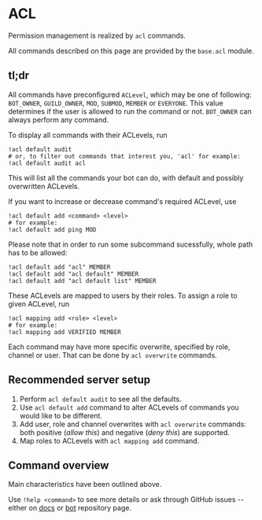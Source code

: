 # ACL

Permission management is realized by `acl` commands.

All commands described on this page are provided by the `base.acl` module.

## tl;dr

All commands have preconfigured `ACLevel`, which may be one of following: `BOT_OWNER`, `GUILD_OWNER`, `MOD`, `SUBMOD`, `MEMBER` or `EVERYONE`.
This value determines if the user is allowed to run the command or not.
`BOT_OWNER` can always perform any command.

To display all commands with their ACLevels, run

```
!acl default audit
# or, to filter out commands that interest you, 'acl' for example:
!acl default audit acl
```

This will list all the commands your bot can do, with default and possibly overwritten ACLevels.

If you want to increase or decrease command's required ACLevel, use

```
!acl default add <command> <level>
# for example:
!acl default add ping MOD
```

Please note that in order to run some subcommand sucessfully, whole path has to be allowed:

```
!acl default add "acl" MEMBER
!acl default add "acl default" MEMBER
!acl default add "acl default list" MEMBER
```

These ACLevels are mapped to users by their roles.
To assign a role to given ACLevel, run

```
!acl mapping add <role> <level>
# for example:
!acl mapping add VERIFIED MEMBER
```

Each command may have more specific overwrite, specified by role, channel or user. That can be done by `acl overwrite` commands.

## Recommended server setup

1. Perform `acl default audit` to see all the defaults.
2. Use `acl default add` command to alter ACLevels of commands you would like to be different.
3. Add user, role and channel overwrites with `acl overwrite` commands: both positive (*allow this*) and negative (*deny this*) are supported.
4. Map roles to ACLevels with `acl mapping add` command.

## Command overview

Main characteristics have been outlined above.

Use `!help <command>` to see more details or ask through GitHub issues -- either on
[docs](https://github.com/pumpkin-py/docs/issues) or
[bot](https://github.com/pumpkin-py/pumpkin-py/issues) repository page.
